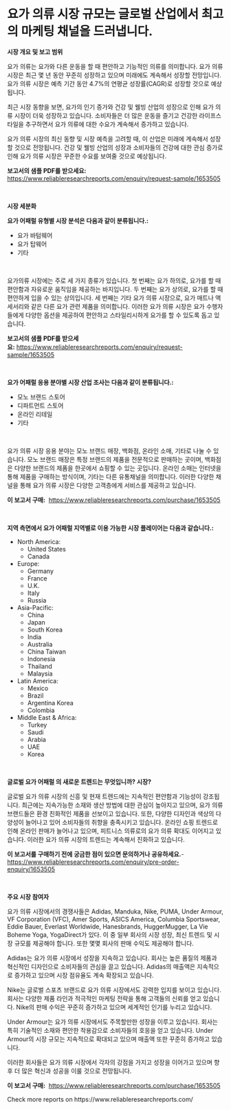 <p><h1>요가 의류 시장 규모는 글로벌 산업에서 최고의 마케팅 채널을 드러냅니다.</h1></p><p><strong>시장 개요 및 보고 범위</strong></p>
<p><p>요가 의류는 요가와 다른 운동을 할 때 편안하고 기능적인 의류를 의미합니다. 요가 의류 시장은 최근 몇 년 동안 꾸준히 성장하고 있으며 미래에도 계속해서 성장할 전망입니다. 요가 의류 시장은 예측 기간 동안 4.7%의 연평균 성장률(CAGR)로 성장할 것으로 예상됩니다.</p><p>최근 시장 동향을 보면, 요가의 인기 증가와 건강 및 웰빙 산업의 성장으로 인해 요가 의류 시장이 더욱 성장하고 있습니다. 소비자들은 더 많은 운동을 즐기고 건강한 라이프스타일을 추구하면서 요가 의류에 대한 수요가 계속해서 증가하고 있습니다.</p><p>요가 의류 시장의 최신 동향 및 시장 예측을 고려할 때, 이 산업은 미래에 계속해서 성장할 것으로 전망됩니다. 건강 및 웰빙 산업의 성장과 소비자들의 건강에 대한 관심 증가로 인해 요가 의류 시장은 꾸준한 수요를 보여줄 것으로 예상됩니다.</p></p>
<p><strong>보고서의 샘플 PDF를 받으세요:</strong> <a href="https://www.reliableresearchreports.com/enquiry/request-sample/1653505">https://www.reliableresearchreports.com/enquiry/request-sample/1653505</a></p>
<p>&nbsp;</p>
<p><strong>시장 세분화</strong></p>
<p><strong>요가 어패럴 유형별 시장 분석은 다음과 같이 분류됩니다.:</strong></p>
<p><ul><li>요가 바텀웨어</li><li>요가 탑웨어</li><li>기타</li></ul></p>
<p>&nbsp;</p>
<p><p>요가의류 시장에는 주로 세 가지 종류가 있습니다. 첫 번째는 요가 하의로, 요가를 할 때 편안함과 자유로운 움직임을 제공하는 바지입니다. 두 번째는 요가 상의로, 요가를 할 때 편안하게 입을 수 있는 상의입니다. 세 번째는 기타 요가 의류 시장으로, 요가 매트나 액세서리와 같은 다른 요가 관련 제품을 의미합니다. 이러한 요가 의류 시장은 요가 수행자들에게 다양한 옵션을 제공하여 편안하고 스타일리시하게 요가를 할 수 있도록 돕고 있습니다.</p></p>
<p><strong>보고서의 샘플 PDF를 받으세요:</strong>&nbsp;<a href="https://www.reliableresearchreports.com/enquiry/request-sample/1653505">https://www.reliableresearchreports.com/enquiry/request-sample/1653505</a></p>
<p>&nbsp;</p>
<p><strong> 요가 어패럴 응용 분야별 시장 산업 조사는 다음과 같이 분류됩니다.:</strong></p>
<p><ul><li>모노 브랜드 스토어</li><li>디파트먼트 스토어</li><li>온라인 리테일</li><li>기타</li></ul></p>
<p>&nbsp;</p>
<p><p>요가 의류 시장 응용 분야는 모노 브랜드 매장, 백화점, 온라인 소매, 기타로 나눌 수 있습니다. 모노 브랜드 매장은 특정 브랜드의 제품을 전문적으로 판매하는 곳이며, 백화점은 다양한 브랜드의 제품을 한곳에서 쇼핑할 수 있는 곳입니다. 온라인 소매는 인터넷을 통해 제품을 구매하는 방식이며, 기타는 다른 유통채널을 의미합니다. 이러한 다양한 채널을 통해 요가 의류 시장은 다양한 고객층에게 서비스를 제공하고 있습니다.</p></p>
<p><strong>이 보고서 구매:</strong>&nbsp; <a href="https://www.reliableresearchreports.com/purchase/1653505">https://www.reliableresearchreports.com/purchase/1653505</a></p>
<p>&nbsp;</p>
<p><strong>지역 측면에서 요가 어패럴 지역별로 이용 가능한 시장 플레이어는 다음과 같습니다.:</strong></p>
<p><ul>
    <li>
        North America:
        <ul>
            <li>United States</li>
            <li>Canada</li>
        </ul>
    </li>
    <li>
        Europe:
        <ul>
            <li>Germany</li>
            <li>France</li>
            <li>U.K.</li>
            <li>Italy</li>
            <li>Russia</li>
        </ul>
    </li>
    <li>
        Asia-Pacific:
        <ul>
            <li>China</li>
            <li>Japan</li>
            <li>South Korea</li>
            <li>India</li>
            <li>Australia</li>
            <li>China Taiwan</li>
            <li>Indonesia</li>
            <li>Thailand</li>
            <li>Malaysia</li>
        </ul>
    </li>
    <li>
        Latin America:
        <ul>
            <li>Mexico</li>
            <li>Brazil</li>
            <li>Argentina Korea</li>
            <li>Colombia</li>
        </ul>
    </li>
    <li>
        Middle East & Africa:
        <ul>
            <li>Turkey</li>
            <li>Saudi</li>
            <li>Arabia</li>
            <li>UAE</li>
            <li>Korea</li>
        </ul>
    </li>
    </ul></p>
<p>&nbsp;</p>
<p><strong>글로벌 요가 어패럴 의 새로운 트렌드는 무엇입니까? 시장?</strong></p>
<p><p>글로벌 요가 의류 시장의 신흥 및 현재 트렌드에는 지속적인 편안함과 기능성이 강조됩니다. 최근에는 지속가능한 소재와 생산 방법에 대한 관심이 높아지고 있으며, 요가 의류 브랜드들은 환경 친화적인 제품을 선보이고 있습니다. 또한, 다양한 디자인과 색상의 다양성이 늘어나고 있어 소비자들의 취향을 충족시키고 있습니다. 온라인 쇼핑 트렌드로 인해 온라인 판매가 늘어나고 있으며, 피트니스 의류로의 요가 의류 확대도 이어지고 있습니다. 이러한 요가 의류 시장의 트렌드는 계속해서 진화하고 있습니다.</p></p>
<p><strong>이 보고서를 구매하기 전에 궁금한 점이 있으면 문의하거나 공유하세요.</strong>- <a href="https://www.reliableresearchreports.com/enquiry/pre-order-enquiry/1653505">https://www.reliableresearchreports.com/enquiry/pre-order-enquiry/1653505</a></p>
<p>&nbsp;</p>
<p><strong>주요 시장 참여자</strong></p>
<p><p>요가 의류 시장에서의 경쟁사들은 Adidas, Manduka, Nike, PUMA, Under Armour, VF Corporation (VFC), Amer Sports, ASICS America, Columbia Sportswear, Eddie Bauer, Everlast Worldwide, Hanesbrands, HuggerMugger, La Vie Boheme Yoga, YogaDirect가 있다. 이 중 일부 회사의 시장 성장, 최신 트렌드 및 시장 규모를 제공해야 합니다. 또한 몇몇 회사의 판매 수익도 제공해야 합니다.</p><p>Adidas는 요가 의류 시장에서 성장을 지속하고 있습니다. 회사는 높은 품질의 제품과 혁신적인 디자인으로 소비자들의 관심을 끌고 있습니다. Adidas의 매출액은 지속적으로 증가하고 있으며 시장 점유율도 계속 확장되고 있습니다.</p><p>Nike는 글로벌 스포츠 브랜드로 요가 의류 시장에서도 강력한 입지를 보이고 있습니다. 회사는 다양한 제품 라인과 적극적인 마케팅 전략을 통해 고객들의 신뢰를 얻고 있습니다. Nike의 판매 수익은 꾸준히 증가하고 있으며 세계적인 인기를 누리고 있습니다.</p><p>Under Armour는 요가 의류 시장에서도 주목할만한 성장을 이루고 있습니다. 회사는 특히 기술적인 소재와 편안한 착용감으로 소비자들의 호응을 얻고 있습니다. Under Armour의 시장 규모는 지속적으로 확대되고 있으며 매출액 또한 꾸준히 증가하고 있습니다.</p><p>이러한 회사들은 요가 의류 시장에서 각자의 강점을 가지고 성장을 이어가고 있으며 향후 더 많은 혁신과 성공을 이룰 것으로 전망됩니다.</p></p>
<p><strong>이 보고서 구매:</strong>&nbsp;&nbsp;<a href="https://www.reliableresearchreports.com/purchase/1653505">https://www.reliableresearchreports.com/purchase/1653505</a></p>
<p>Check more reports on https://www.reliableresearchreports.com/</p>
